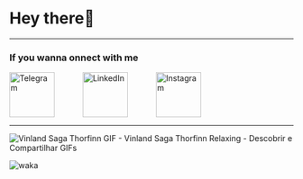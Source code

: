 <h1 align="left">Hey there👋</h1>
<hr>
<h3 align="left">If you wanna onnect with me</h3>
<div style="display: flex; align-items: center; gap: 50px; margin: 0;">
  <a href="https://t.me/moseeeu" target="_blank" style="text-decoration: none;">
    <img src="https://upload.wikimedia.org/wikipedia/commons/8/82/Telegram_logo.svg" alt="Telegram" width="80">
  </a>
  <a href="https://linkedin.com/in/alexandr-kalyan-25809627b" target="_blank" style="text-decoration: none;">
    <img src="https://upload.wikimedia.org/wikipedia/commons/e/e9/Linkedin_icon.svg" alt="LinkedIn" width="80">
  </a>
  <a href="https://instagram.com/moseeeu" target="_blank" style="text-decoration: none;">
    <img src="https://upload.wikimedia.org/wikipedia/commons/a/a5/Instagram_icon.png" alt="Instagram" width="80">
  </a>
</div>
<hr>

![Vinland Saga Thorfinn GIF - Vinland Saga Thorfinn Relaxing - Descobrir e Compartilhar GIFs](https://github.com/user-attachments/assets/a3a32653-598e-400e-8f92-ea0e6e163e9b)

![waka](https://wakatime.com/share/@moseeeu/39a62e39-4b38-4dbe-9bc6-46759ecb1503.svg)
